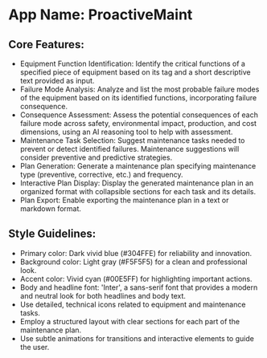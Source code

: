 # **App Name**: ProactiveMaint

## Core Features:

- Equipment Function Identification: Identify the critical functions of a specified piece of equipment based on its tag and a short descriptive text provided as input.
- Failure Mode Analysis: Analyze and list the most probable failure modes of the equipment based on its identified functions, incorporating failure consequence.
- Consequence Assessment: Assess the potential consequences of each failure mode across safety, environmental impact, production, and cost dimensions, using an AI reasoning tool to help with assessment.
- Maintenance Task Selection: Suggest maintenance tasks needed to prevent or detect identified failures. Maintenance suggestions will consider preventive and predictive strategies.
- Plan Generation: Generate a maintenance plan specifying maintenance type (preventive, corrective, etc.) and frequency.
- Interactive Plan Display: Display the generated maintenance plan in an organized format with collapsible sections for each task and its details.
- Plan Export: Enable exporting the maintenance plan in a text or markdown format.

## Style Guidelines:

- Primary color: Dark vivid blue (#304FFE) for reliability and innovation.
- Background color: Light gray (#F5F5F5) for a clean and professional look.
- Accent color: Vivid cyan (#00E5FF) for highlighting important actions.
- Body and headline font: 'Inter', a sans-serif font that provides a modern and neutral look for both headlines and body text.
- Use detailed, technical icons related to equipment and maintenance tasks.
- Employ a structured layout with clear sections for each part of the maintenance plan.
- Use subtle animations for transitions and interactive elements to guide the user.